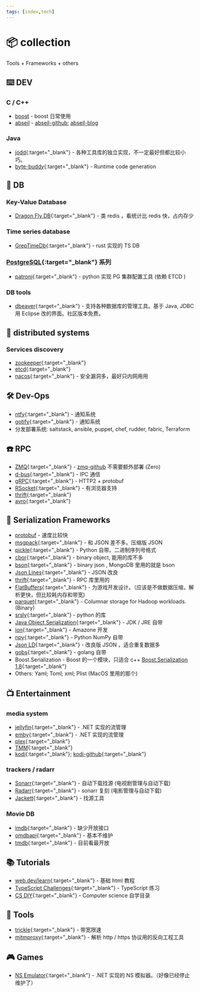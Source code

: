 ```yaml
---
tags: [index,tech]
---
```


# 📦 collection

Tools + Frameworks + others

## ⌨️ DEV

### C / C++

- [boost](tech/dev/boost.md) - boost 日常使用
- [abseil](https://abseil.io/) - [abseil-github](https://github.com/abseil/abseil-cpp); [abseil-blog](https://abseil.io/blog/)

### Java

- [jodd](https://github.com/oblac/jodd){:target="_blank"} - 各种工具库的独立实现，不一定最好但都比较小巧。
- [byte-buddy](https://github.com/raphw/byte-buddy){:target="_blank"} - Runtime code generation

## 🐼 DB

### Key-Value Database

- [Dragon Fly DB](https://dragonflydb.io/){:target="_blank"} - 类 redis ，看统计比 redis 快，占内存少

### Time series database

- [GrepTimeDb](https://github.com/GreptimeTeam/greptimedb){:target="_blank"} -  rust 实现的 TS DB

### [PostgreSQL](https://www.postgresql.org/){:target="_blank"} 系列

- [patroni](https://github.com/zalando/patroni){:target="_blank"} - python 实现 PG 集群配置工具 (依赖 ETCD )

### DB tools

- [dbeaver](https://dbeaver.io){:target="_blank"} - 支持各种数据库的管理工具。基于 Java, JDBC 用 Eclipse 改的界面。社区版本免费。

## 🐥 distributed systems

### Services discovery

- [zookeeper](https://github.com/apache/zookeeper){:target="_blank"}
- [etcd](https://github.com/etcd-io/etcd){:target="_blank"}
- [nacos](https://github.com/alibaba/nacos){:target="_blank"} - 安全漏洞多，最好只内网用用

## 🛠️ Dev-Ops

- [ntfy](https://ntfy.sh/){:target="_blank"} - 通知系统
- [gotify](https://gotify.net/){:target="_blank"} - 通知系统
- 分发部署系统: saltstack, ansible, puppet, chef, rudder, fabric, Terraform

## ☎️ RPC

- [ZMQ](https://zeromq.org/){:target="_blank"} - [zmq-github](https://github.com/zeromq) 不需要额外部署 (Zero)
- [d-bus](https://github.com/freedesktop/dbus){:target="_blank"} - IPC 通信
- [gRPC](https://grpc.io/){:target="_blank"} - HTTP2 + protobuf
- [RSocket](https://rsocket.io/){:target="_blank"} - 有浏览器支持
- [thrift](https://thrift.apache.org/){:target="_blank"}
- [avro](https://avro.apache.org/){:target="_blank"}

## 🍎 Serialization Frameworks

- [protobuf](tech/dev/protobuf.md) - 速度比较快
- [msgpack](https://msgpack.org/){:target="_blank"} - 和 JSON 差不多。压缩版 JSON
- [pickle](https://docs.python.org/3/library/pickle.html){:target="_blank"} - Python 自带。二进制序列号格式
- [cbor](https://cbor.io/){:target="_blank"} - binary object, 能用的库不多
- [bson](https://bsonspec.org/){:target="_blank"} - binary json , MongoDB 里用的就是 bson
- [Json Lines](https://jsonlines.org/){:target="_blank"} - JSON 改良
- [thrift](https://thrift.apache.org/){:target="_blank"} - RPC 库里用的
- [FlatBuffers](https://google.github.io/flatbuffers/){:target="_blank"} - 为游戏开发设计。（应该是不做数据压缩，解析更快，但比较耗内存和带宽)
- [parquet](https://parquet.apache.org/){:target="_blank"} - Columnar storage for Hadoop workloads. (Binary)
- [srsly](https://github.com/explosion/srsly){:target="_blank"} - python 的库
- [Java Object Serialization](https://docs.oracle.com/javase/8/docs/technotes/guides/serialization/index.html){:target="_blank"} - JDK / JRE 自带
- [ion](https://amzn.github.io/ion-docs/){:target="_blank"} - Amazone 开发
- [npy](https://numpy.org/devdocs/reference/generated/numpy.lib.format.html){:target="_blank"} - Python NumPy 自带
- [Json LD](https://json-ld.org/){:target="_blank"} - 改良版 JSON ，适合重复数据多
- [gobs](https://pkg.go.dev/encoding/gob){:target="_blank"} - golang 自带
- Boost.Serialization - Boost 的一个模块，只适合 c++ [Boost.Serialization 1.8](https://www.boost.org/doc/libs/1_80_0/libs/serialization/doc/index.html){:target="_blank"}
- Others: Yaml; Toml; xml; Plist (MacOS 里用的那个)

## 📺 Entertainment

### media system

- [jellyfin](https://jellyfin.org/){:target="_blank"} - .NET 实现的流管理
- [emby](https://emby.media/){:target="_blank"} - .NET 实现的流管理
- [plex](https://www.plex.tv/){:target="_blank"}
- [TMM](https://www.tinymediamanager.org/){:target="_blank"}
- [kodi](https://kodi.tv/){:target="_blank"}; [kodi-github](https://github.com/xbmc){:target="_blank"}

### trackers / radarr

- [Sonarr](https://github.com/Sonarr/Sonarr){:target="_blank"} - 自动下载找源 (电视剧管理与自动下载)
- [Radarr](https://github.com/Radarr/Radarr){:target="_blank"} - sonarr 复刻 (电影管理与自动下载)
- [Jackett](https://github.com/Jackett/Jackett){:target="_blank"} - 找源工具

### Movie DB

- [imdb](https://www.imdb.com/){:target="_blank"} - 缺少开放接口
- [omdbapi](https://www.omdbapi.com/){:target="_blank"} - 基本不维护
- [tmdb](https://www.themoviedb.org/){:target="_blank"} - 目前看最开放

## 📚 Tutorials

- [web.dev/learn](https://web.dev/learn/){:target="_blank"} - 基础 html 教程
- [TypeScript Challenges](https://github.com/type-challenges/type-challenges){:target="_blank"} - TypeScript 练习
- [CS DIY](https://csdiy.wiki/){:target="_blank"} - Computer science 自学目录

## 🤖 Tools

- [trickle](https://github.com/mariusae/trickle){:target="_blank"} - 带宽限速
- [mitmproxy](https://mitmproxy.org/){:target="_blank"} - 解析 http / https 协议用的反向工程工具

## 🎮 Games

- [NS Emulator](https://github.com/Ryujinx/Ryujinx){:target="_blank"} - .NET 实现的 NS 模拟器。（好像已经停止维护了）
